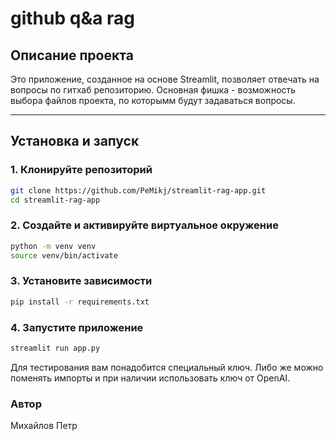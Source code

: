 # github q&a rag

## Описание проекта

Это приложение, созданное на основе Streamlit, позволяет отвечать на вопросы по гитхаб репозиторию. Основная фишка - возможность выбора файлов проекта, по которымм будут задаваться вопросы. 

---

## Установка и запуск

### 1. Клонируйте репозиторий
```bash
git clone https://github.com/PeMikj/streamlit-rag-app.git
cd streamlit-rag-app
```
### 2. Создайте и активируйте виртуальное окружение
```bash
python -m venv venv
source venv/bin/activate
```
### 3. Установите зависимости
```bash
pip install -r requirements.txt
```
### 4. Запустите приложение
```bash
streamlit run app.py
```
Для тестирования вам понадобится специальный ключ. 
Либо же можно поменять импорты и при наличии использовать ключ от OpenAI.


### Автор
Михайлов Петр
